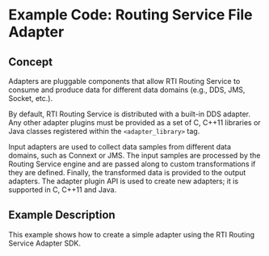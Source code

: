 # Example Code: Routing Service File Adapter

## Concept

Adapters are pluggable components that allow RTI Routing Service to consume and
produce data for different data domains (e.g., DDS, JMS, Socket, etc.).

By default, RTI Routing Service is distributed with a built-in DDS adapter. Any
other adapter plugins must be provided as a set of C, C++11 libraries or Java
classes registered within the `<adapter_library>` tag.

Input adapters are used to collect data samples from different data domains,
such as Connext or JMS. The input samples are processed by the Routing Service
engine and are passed along to custom transformations if they are defined.
Finally, the transformed data is provided to the output adapters. The adapter
plugin API is used to create new adapters; it is supported in C, C++11 and Java.

## Example Description

This example shows how to create a simple adapter using the RTI Routing Service
Adapter SDK.
